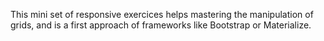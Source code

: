 This mini set of responsive exercices helps mastering the manipulation of grids, and is a first approach of frameworks like Bootstrap or Materialize. 
